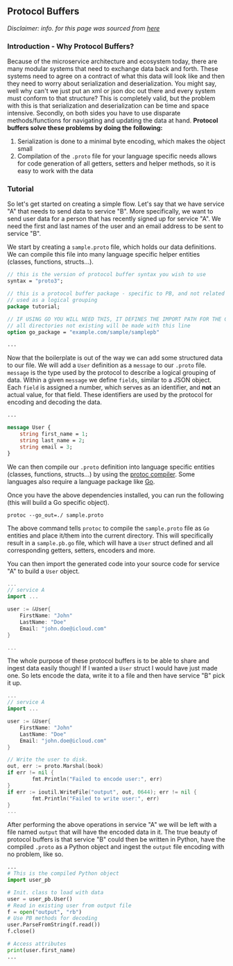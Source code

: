 ## Protocol Buffers

*Disclaimer: info. for this page was sourced from [here](https://developers.google.com/protocol-buffers/docs/gotutorial)*

### Introduction - Why Protocol Buffers?
Because of the microservice architecture and ecosystem today, there are many modular systems that need to exchange data back and forth. These systems need to agree on a contract of what this data will look like and then they need to worry about serialization and deserialization. You might say, well why can't we just put an xml or json doc out there and every system must conform to that structure? This is completely valid, but the problem with this is that serialization and deserialization can be time and space intensive. Secondly, on both sides you have to use disparate methods/functions for navigating and updating the data at hand. **Protocol buffers solve these problems by doing the following:**

1. Serialization is done to a minimal byte encoding, which makes the object small
2. Compilation of the `.proto` file for your language specific needs allows for code generation of all getters, setters and helper methods, so it is easy to work with the data

### Tutorial
So let's get started on creating a simple flow. Let's say that we have service "A" that needs to send data to service "B". More specifically, we want to send user data for a person that has recently signed up for service "A". We need the first and last names of the user and an email address to be sent to service "B".

We start by creating a `sample.proto` file, which holds our data definitions. We can compile this file into many language specific helper entities (classes, functions, structs...).

```protobuf
// this is the version of protocol buffer syntax you wish to use
syntax = "proto3";

// this is a protocol buffer package - specific to PB, and not related to Go or anything else
// used as a logical grouping
package tutorial;

// IF USING GO YOU WILL NEED THIS, IT DEFINES THE IMPORT PATH FOR THE GENERATED GO CODE
// all directories not existing will be made with this line
option go_package = "example.com/sample/samplepb"

...
```

Now that the boilerplate is out of the way we can add some structured data to our file. We will add a `User` definition as a `message` to our `.proto` file. `message` is the type used by the protocol to describe a logical grouping of data. Within a given `message` we define `fields`, similar to a JSON object. Each `field` is assigned a number, which serves as an identifier, and **not** an actual value, for that field. These identifiers are used by the protocol for encoding and decoding the data.

```protobuf
...

message User {
    string first_name = 1;
    string last_name = 2;
    string email = 3;
}
```

We can then compile our `.proto` definition into language specific entities (classes, functions, structs...) by using the [protoc compiler](https://developers.google.com/protocol-buffers/docs/downloads). Some languages also require a language package like [Go](https://pkg.go.dev/google.golang.org/protobuf/cmd/protoc-gen-go).

Once you have the above dependencies installed, you can run the following (this will build a Go specific object).

`protoc --go_out=./ sample.proto`

The above command tells `protoc` to compile the `sample.proto` file as `Go` entities and place it/them into the current directory. This will specifically result in a `sample.pb.go` file, which will have a `User` struct defined and all corresponding getters, setters, encoders and more.

You can then import the generated code into your source code for service "A" to build a `User` object.

```Go
...
// service A
import ...

user := &User{
    FirstName: "John"
    LastName: "Doe"
    Email: "john.doe@icloud.com"
}

...
```

The whole purpose of these protocol buffers is to be able to share and ingest data easily though! If I wanted a `User` struct I would have just made one. So lets encode the data, write it to a file and then have service "B" pick it up.

```Go
...
// service A
import ...

user := &User{
    FirstName: "John"
    LastName: "Doe"
    Email: "john.doe@icloud.com"
}

// Write the user to disk.
out, err := proto.Marshal(book)
if err != nil {
        fmt.Println("Failed to encode user:", err)
}
if err := ioutil.WriteFile("output", out, 0644); err != nil {
        fmt.Println("Failed to write user:", err)
}
...
```

After performing the above operations in service "A" we will be left with a file named `output` that will have the encoded data in it. The true beauty of protocol buffers is that service "B" could then be written in Python, have the compiled `.proto` as a Python object and ingest the `output` file encoding with no problem, like so.

```Python
...
# This is the compiled Python object
import user_pb

# Init. class to load with data
user = user_pb.User()
# Read in existing user from output file
f = open("output", "rb")
# Use PB methods for decoding
user.ParseFromString(f.read())
f.close()

# Access attributes
print(user.first_name)
...
```
